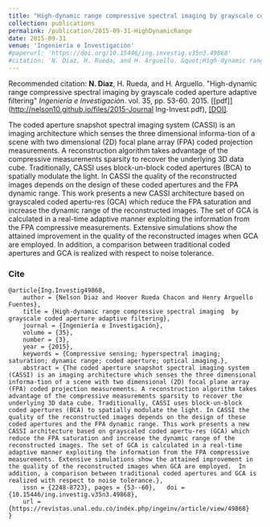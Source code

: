 ```yaml
---
title: "High-dynamic range compressive spectral imaging by grayscale coded aperture adaptive filtering"
collection: publications
permalink: /publication/2015-09-31-HighDynamicRange
date: 2015-09-31
venue: 'Ingeniería e Investigación'
#paperurl: 'https://doi.org/10.15446/ing.investig.v35n3.49868'
#citation: 'N. Diaz, H. Rueda, and H. Arguello. &quot;High-dynamic range compressive spectral imaging by grayscale coded aperture adaptive filtering.&quot; <i>Ingeniería e Investigación</i>, vol. 35, pp. 53-60, 2015.'
---
```


Recommended citation: **N. Diaz**, H. Rueda, and H. Arguello. "High-dynamic range compressive spectral imaging by grayscale coded aperture adaptive filtering" <i>Ingeniería e Investigación</i>. vol. 35, pp. 53-60. 2015. [[pdf]](http://nelson10.github.io/files/2015-Journal Ing-Invest.pdf), [[DOI]](https://doi.org/10.15446/ing.investig.v35n3.49868).

The coded aperture snapshot spectral imaging system (CASSI) is an imaging architecture which senses the three dimensional informa-tion of a scene with two dimensional (2D) focal plane array (FPA) coded projection measurements. A reconstruction algorithm takes advantage of the compressive measurements sparsity to recover the underlying 3D data cube. Traditionally, CASSI uses block-un-block coded apertures (BCA) to spatially modulate the light. In CASSI the quality of the reconstructed images depends on the design of these coded apertures and the FPA dynamic range. This work presents a new CASSI architecture based on grayscaled coded apertu-res (GCA) which reduce the FPA saturation and increase the dynamic range of the reconstructed images. The set of GCA is calculated in a real-time adaptive manner exploiting the information from the FPA compressive measurements. Extensive simulations show the attained improvement in the quality of the reconstructed images when GCA are employed.  In addition, a comparison between traditional coded apertures and GCA is realized with respect to noise tolerance.

### Cite
```
@article{Ing.Investig49868,
	author = {Nelson Diaz and Hoover Rueda Chacon and Henry Arguello Fuentes},
	title = {High-dynamic range compressive spectral imaging  by grayscale coded aperture adaptive filtering},
	journal = {Ingeniería e Investigación},
	volume = {35},
	number = {3},
	year = {2015},
	keywords = {Compressive sensing; hyperspectral imaging; saturation; dynamic range; coded aperture; optical imaging.},
	abstract = {The coded aperture snapshot spectral imaging system (CASSI) is an imaging architecture which senses the three dimensional informa-tion of a scene with two dimensional (2D) focal plane array (FPA) coded projection measurements. A reconstruction algorithm takes advantage of the compressive measurements sparsity to recover the underlying 3D data cube. Traditionally, CASSI uses block-un-block coded apertures (BCA) to spatially modulate the light. In CASSI the quality of the reconstructed images depends on the design of these coded apertures and the FPA dynamic range. This work presents a new CASSI architecture based on grayscaled coded apertu-res (GCA) which reduce the FPA saturation and increase the dynamic range of the reconstructed images. The set of GCA is calculated in a real-time adaptive manner exploiting the information from the FPA compressive measurements. Extensive simulations show the attained improvement in the quality of the reconstructed images when GCA are employed.  In addition, a comparison between traditional coded apertures and GCA is realized with respect to noise tolerance.},
	issn = {2248-8723},	pages = {53--60},	doi = {10.15446/ing.investig.v35n3.49868},
	url = {https://revistas.unal.edu.co/index.php/ingeinv/article/view/49868}
}
```
